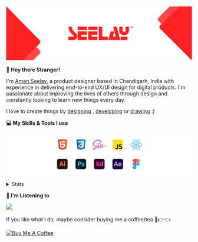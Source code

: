 [![banner](./images/seelay.svg)](https://www.seelay.in)

**👋 Hey there Stranger!**

I'm [Aman Seelay](https://www.seelay.in), a product designer based in Chandigarh, India with experience in delivering end-to-end UX/UI design for digital products. I'm passionate about improving the lives of others through design and constantly looking to learn new things every day.

I love to create things by [designing](https://www.seelay.in/#work) , [developing](https://www.seelay.in/#projects) or [drawing](https://art.seelay.in) :)

**💻 My Skills & Tools I use**

[![banner](./images/skills&tools.svg)](https://www.seelay.in/about)

<details>
  <summary>Stats</summary>

---

<!--START_SECTION:waka-->
![Profile Views](http://img.shields.io/badge/Profile%20Views-13-blue)

**🐱 My GitHub Data** 

> 📦 506.8 kB Used in GitHub's Storage 
 > 
> 🏆 322 Contributions in the Year 2023
 > 
> 💼 Opted to Hire
 > 
> 📜 1 Public Repository 
 > 
> 🔑 44 Private Repository 
 > 
**I'm a Night 🦉** 

```text
🌞 Morning                279 commits         █████░░░░░░░░░░░░░░░░░░░░   18.30 % 
🌆 Daytime                257 commits         ████░░░░░░░░░░░░░░░░░░░░░   16.85 % 
🌃 Evening                464 commits         ████████░░░░░░░░░░░░░░░░░   30.43 % 
🌙 Night                  525 commits         █████████░░░░░░░░░░░░░░░░   34.43 % 
```
📅 **I'm Most Productive on Sunday** 

```text
Monday                   191 commits         ███░░░░░░░░░░░░░░░░░░░░░░   12.52 % 
Tuesday                  273 commits         ████░░░░░░░░░░░░░░░░░░░░░   17.90 % 
Wednesday                144 commits         ██░░░░░░░░░░░░░░░░░░░░░░░   09.44 % 
Thursday                 260 commits         ████░░░░░░░░░░░░░░░░░░░░░   17.05 % 
Friday                   177 commits         ███░░░░░░░░░░░░░░░░░░░░░░   11.61 % 
Saturday                 200 commits         ███░░░░░░░░░░░░░░░░░░░░░░   13.11 % 
Sunday                   280 commits         █████░░░░░░░░░░░░░░░░░░░░   18.36 % 
```


📊 **This Week I Spent My Time On** 

```text
🕑︎ Time Zone: Asia/Kolkata

💬 Programming Languages: 
Other                    2 hrs 43 mins       ██████████░░░░░░░░░░░░░░░   41.29 % 
TypeScript               2 hrs 17 mins       █████████░░░░░░░░░░░░░░░░   34.72 % 
JSON                     25 mins             ██░░░░░░░░░░░░░░░░░░░░░░░   06.56 % 
JavaScript               25 mins             ██░░░░░░░░░░░░░░░░░░░░░░░   06.50 % 
Bash                     23 mins             █░░░░░░░░░░░░░░░░░░░░░░░░   05.80 % 

🔥 Editors: 
VS Code                  3 hrs 55 mins       ███████████████░░░░░░░░░░   59.43 % 
Edge                     2 hrs 40 mins       ██████████░░░░░░░░░░░░░░░   40.57 % 

💻 Operating System: 
Windows                  6 hrs 36 mins       █████████████████████████   100.00 % 
```

**I Mostly Code in JavaScript** 

```text
JavaScript               32 repos            █████████████████░░░░░░░░   69.57 % 
TypeScript               11 repos            ██████░░░░░░░░░░░░░░░░░░░   23.91 % 
Java                     3 repos             ██░░░░░░░░░░░░░░░░░░░░░░░   06.52 % 
```




 Last Updated on 11/08/2023 06:37:53 UTC
<!--END_SECTION:waka-->

---

 </details>

**🎵 I'm Listening to**

<object data="https://now-play.vercel.app/api/generate?uid=7a17a86e-d6b7-43b5-8d9c-1d6dae42a779" >

  <img src="https://now-play.vercel.app/api/generate?uid=7a17a86e-d6b7-43b5-8d9c-1d6dae42a779" />

</object>

If you like what I do, maybe consider buying me a coffee/tea 🥺👉👈

<a href="https://www.buymeacoffee.com/seelay" target="_blank"><img src="https://cdn.buymeacoffee.com/buttons/v2/default-red.png" alt="Buy Me A Coffee" width="150" ></a>
